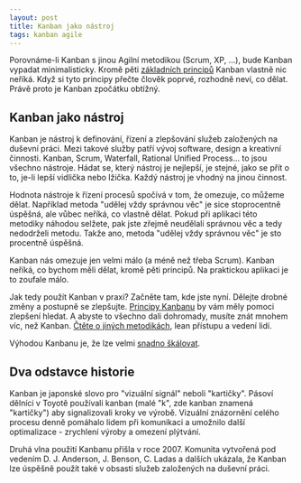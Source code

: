 ```yaml
---
layout: post
title: Kanban jako nástroj
tags: kanban agile
---
```


Porovnáme-li Kanban s jinou Agilní metodikou (Scrum, XP, ...),
bude Kanban vypadat minimalisticky. Kromě pěti [základních principů](/principy-kanbanu/)
Kanban vlastně nic neříká. Když si tyto principy přečte člověk poprvé, rozhodně neví, co dělat.
Právě proto je Kanban zpočátku obtížný.

<!--more-->

## Kanban jako nástroj

Kanban je nástroj k definování, řízení a zlepšování služeb založených na duševní práci.
Mezi takové služby patří vývoj software, design a kreativní činnosti.
Kanban, Scrum, Waterfall, Rational Unified Process... to jsou všechno nástroje.
Hádat se, který nástroj je nejlepší, je stejné, jako se přít o to, je-li lepší vidlička nebo lžička.
Každý nástroj je vhodný na jinou činnost.

Hodnota nástroje k řízení procesů spočívá v tom, že omezuje, co můžeme dělat.
Například metoda "udělej vždy správnou věc" je sice stoprocentně úspěšná, ale vůbec neříká,
co vlastně dělat. Pokud při aplikaci této metodiky náhodou selžete, pak jste zřejmě neudělali
správnou věc a tedy nedodrželi metodu. Takže ano, metoda "udělej vždy správnou věc" je sto procentně úspěšná.

Kanban nás omezuje jen velmi málo (a méně než třeba Scrum). Kanban neříká, co bychom měli dělat,
kromě pěti principů. Na praktickou aplikaci je to zoufale málo.

Jak tedy použít Kanban v praxi? Začněte tam, kde jste nyní. Dělejte drobné změny a postupně se zlepšujte.
[Principy Kanbanu](/principy-kanbanu/) by vám měly pomoci zlepšení hledat. A abyste to všechno dali dohromady,
musíte znát mnohem víc, než Kanban. [Čtěte o jiných metodikách](/ucte-se-metodiky/), lean přístupu a vedení lidí.

Výhodou Kanbanu je, že lze velmi [snadno škálovat](/skalovany-kanban/).

## Dva odstavce historie

Kanban je japonské slovo pro "vizuální signál" neboli "kartičky".
Pásoví dělníci v Toyotě používali kanban (malé "k", zde kanban znamená "kartičky")
aby signalizovali kroky ve výrobě. Vizuální znázornění celého procesu denně pomáhalo lidem
při komunikaci a umožnilo další optimalizace - zrychlení výroby a omezení plýtvání.

Druhá vlna použití Kanbanu přišla v roce 2007.
Komunita vytvořená pod vedením D. J. Anderson, J. Benson, C. Ladas a dalších
ukázala, že Kanban lze úspěšně použít také v obsasti služeb založených na duševní práci.
